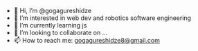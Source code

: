- 👋 Hi, I’m @gogagureshidze
- 👀 I’m interested in web dev and robotics software engineering
- 🌱 I’m currently learning js
- 💞️ I’m looking to collaborate on ...
- 📫 How to reach me: gogagureshidze8@gmail.com

<!---
gogagureshidze/gogagureshidze is a ✨ special ✨ repository because its `README.md` (this file) appears on your GitHub profile.
You can click the Preview link to take a look at your changes.
--->
